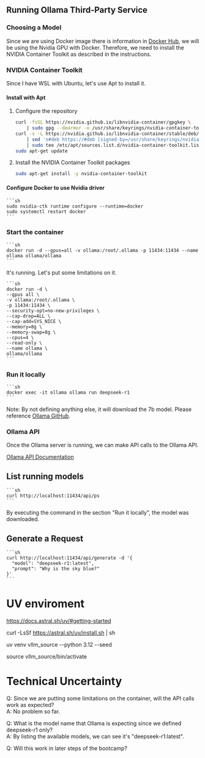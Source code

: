 ## Running Ollama Third-Party Service

### Choosing a Model

Since we are using Docker image there is information in [Docker Hub](https://hub.docker.com/r/ollama/ollama), we will be using the Nvidia GPU with Docker. Therefore, we need to install the NVIDIA Container Toolkit as described in the instructions.

### NVIDIA Container Toolkit

Since I have WSL with Ubuntu, let's use Apt to install it.

#### Install with Apt

1. Configure the repository
    ```sh
    curl -fsSL https://nvidia.github.io/libnvidia-container/gpgkey \
        | sudo gpg --dearmor -o /usr/share/keyrings/nvidia-container-toolkit-keyring.gpg
    curl -s -L https://nvidia.github.io/libnvidia-container/stable/deb/nvidia-container-toolkit.list \
        | sed 's#deb https://#deb [signed-by=/usr/share/keyrings/nvidia-container-toolkit-keyring.gpg] https://#g' \
        | sudo tee /etc/apt/sources.list.d/nvidia-container-toolkit.list
    sudo apt-get update
    ```

2. Install the NVIDIA Container Toolkit packages
    ```sh
    sudo apt-get install -y nvidia-container-toolkit
    ```

#### Configure Docker to use Nvidia driver
    ```sh
    sudo nvidia-ctk runtime configure --runtime=docker
    sudo systemctl restart docker
    ```

### Start the container

    ```sh
    docker run -d --gpus=all -v ollama:/root/.ollama -p 11434:11434 --name ollama ollama/ollama
    ```

It's running. Let's put some limitations on it.

    ```sh
    docker run -d \
    --gpus all \
    -v ollama:/root/.ollama \
    -p 11434:11434 \
    --security-opt=no-new-privileges \
    --cap-drop=ALL \
    --cap-add=SYS_NICE \
    --memory=8g \
    --memory-swap=8g \
    --cpus=4 \
    --read-only \
    --name ollama \
    ollama/ollama
    ```

### Run it locally

    ```sh
    docker exec -it ollama ollama run deepseek-r1
    ```

Note: By not defining anything else, it will download the 7b model. Please reference [Ollama GitHub](https://github.com/ollama/ollama).

### Ollama API

Once the Ollama server is running, we can make API calls to the Ollama API.

[Ollama API Documentation](https://github.com/ollama/ollama/blob/main/docs/api.md)

## List running models

    ```sh
    curl http://localhost:11434/api/ps
    ```

By executing the command in the section "Run it locally", the model was downloaded.

## Generate a Request

    ```sh
    curl http://localhost:11434/api/generate -d '{
      "model": "deepseek-r1:latest",
      "prompt": "Why is the sky blue?"
    }'
    ```

# UV enviroment
https://docs.astral.sh/uv/#getting-started

curl -LsSf https://astral.sh/uv/install.sh | sh

uv venv vllm_source --python 3.12 --seed

source vllm_source/bin/activate


# Technical Uncertainty

Q: Since we are putting some limitations on the container, will the API calls work as expected?  
A: No problem so far.

Q: What is the model name that Ollama is expecting since we defined deepseek-r1 only?  
A: By listing the available models, we can see it's "deepseek-r1:latest".

Q: Will this work in later steps of the bootcamp?